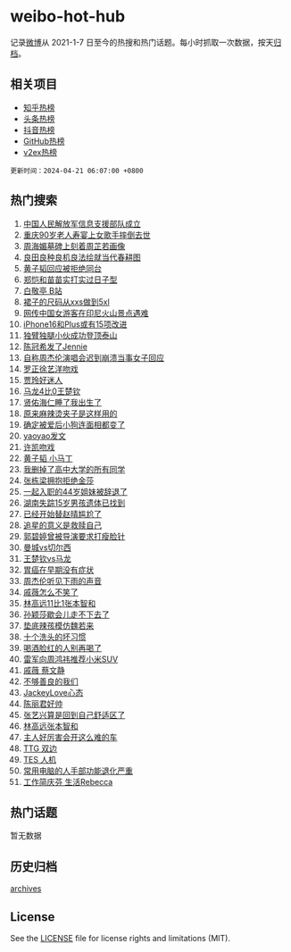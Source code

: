 # weibo-hot-hub

记录[微博](https://www.weibo.com)从 2021-1-7 日至今的热搜和热门话题。每小时抓取一次数据，按天[归档](archives)。

## 相关项目

- [知乎热榜](https://github.com/lonnyzhang423/zhihu-hot-hub)
- [头条热榜](https://github.com/lonnyzhang423/toutiao-hot-hub)
- [抖音热榜](https://github.com/lonnyzhang423/douyin-hot-hub)
- [GitHub热榜](https://github.com/lonnyzhang423/github-hot-hub)
- [v2ex热榜](https://github.com/lonnyzhang423/v2ex-hot-hub)


`更新时间：2024-04-21 06:07:00 +0800`

## 热门搜索

1. [中国人民解放军信息支援部队成立](https://m.weibo.cn/search?containerid=100103type%3D1%26t%3D10%26q%3D%23%E4%B8%AD%E5%9B%BD%E4%BA%BA%E6%B0%91%E8%A7%A3%E6%94%BE%E5%86%9B%E4%BF%A1%E6%81%AF%E6%94%AF%E6%8F%B4%E9%83%A8%E9%98%9F%E6%88%90%E7%AB%8B%23&stream_entry_id=51&isnewpage=1&extparam=seat%3D1%26q%3D%2523%25E4%25B8%25AD%25E5%259B%25BD%25E4%25BA%25BA%25E6%25B0%2591%25E8%25A7%25A3%25E6%2594%25BE%25E5%2586%259B%25E4%25BF%25A1%25E6%2581%25AF%25E6%2594%25AF%25E6%258F%25B4%25E9%2583%25A8%25E9%2598%259F%25E6%2588%2590%25E7%25AB%258B%2523%26c_type%3D51%26dgr%3D0%26cate%3D10103%26pos%3D0%26filter_type%3Drealtimehot%26stream_entry_id%3D51%26display_time%3D1713650819%26pre_seqid%3D171365081925007131189)
1. [重庆90岁老人寿宴上女歌手摔倒去世](https://m.weibo.cn/search?containerid=100103type%3D1%26t%3D10%26q%3D%23%E9%87%8D%E5%BA%8690%E5%B2%81%E8%80%81%E4%BA%BA%E5%AF%BF%E5%AE%B4%E4%B8%8A%E5%A5%B3%E6%AD%8C%E6%89%8B%E6%91%94%E5%80%92%E5%8E%BB%E4%B8%96%23&stream_entry_id=31&isnewpage=1&extparam=seat%3D1%26q%3D%2523%25E9%2587%258D%25E5%25BA%258690%25E5%25B2%2581%25E8%2580%2581%25E4%25BA%25BA%25E5%25AF%25BF%25E5%25AE%25B4%25E4%25B8%258A%25E5%25A5%25B3%25E6%25AD%258C%25E6%2589%258B%25E6%2591%2594%25E5%2580%2592%25E5%258E%25BB%25E4%25B8%2596%2523%26c_type%3D31%26band_rank%3D1%26cate%3D5001%26flag%3D2%26filter_type%3Drealtimehot%26stream_entry_id%3D31%26pos%3D0%26realpos%3D1%26dgr%3D0%26lcate%3D5001%26display_time%3D1713650819%26pre_seqid%3D171365081925007131189)
1. [周海媚墓碑上刻着周芷若画像](https://m.weibo.cn/search?containerid=100103type%3D1%26t%3D10%26q%3D%23%E5%91%A8%E6%B5%B7%E5%AA%9A%E5%A2%93%E7%A2%91%E4%B8%8A%E5%88%BB%E7%9D%80%E5%91%A8%E8%8A%B7%E8%8B%A5%E7%94%BB%E5%83%8F%23&stream_entry_id=31&isnewpage=1&extparam=seat%3D1%26q%3D%2523%25E5%2591%25A8%25E6%25B5%25B7%25E5%25AA%259A%25E5%25A2%2593%25E7%25A2%2591%25E4%25B8%258A%25E5%2588%25BB%25E7%259D%2580%25E5%2591%25A8%25E8%258A%25B7%25E8%258B%25A5%25E7%2594%25BB%25E5%2583%258F%2523%26c_type%3D31%26band_rank%3D2%26cate%3D5001%26flag%3D2%26filter_type%3Drealtimehot%26stream_entry_id%3D31%26pos%3D1%26realpos%3D2%26dgr%3D0%26lcate%3D5001%26display_time%3D1713650819%26pre_seqid%3D171365081925007131189)
1. [良田良种良机良法绘就当代春耕图](https://m.weibo.cn/search?containerid=100103type%3D1%26t%3D10%26q%3D%23%E8%89%AF%E7%94%B0%E8%89%AF%E7%A7%8D%E8%89%AF%E6%9C%BA%E8%89%AF%E6%B3%95%E7%BB%98%E5%B0%B1%E5%BD%93%E4%BB%A3%E6%98%A5%E8%80%95%E5%9B%BE%23&stream_entry_id=31&isnewpage=1&extparam=seat%3D1%26q%3D%2523%25E8%2589%25AF%25E7%2594%25B0%25E8%2589%25AF%25E7%25A7%258D%25E8%2589%25AF%25E6%259C%25BA%25E8%2589%25AF%25E6%25B3%2595%25E7%25BB%2598%25E5%25B0%25B1%25E5%25BD%2593%25E4%25BB%25A3%25E6%2598%25A5%25E8%2580%2595%25E5%259B%25BE%2523%26c_type%3D31%26band_rank%3D3%26cate%3D5001%26flag%3D0%26filter_type%3Drealtimehot%26stream_entry_id%3D31%26pos%3D2%26realpos%3D3%26dgr%3D0%26lcate%3D5001%26display_time%3D1713650819%26pre_seqid%3D171365081925007131189)
1. [黄子韬回应被拒绝同台](https://m.weibo.cn/search?containerid=100103type%3D1%26t%3D10%26q%3D%23%E9%BB%84%E5%AD%90%E9%9F%AC%E5%9B%9E%E5%BA%94%E8%A2%AB%E6%8B%92%E7%BB%9D%E5%90%8C%E5%8F%B0%23&stream_entry_id=31&isnewpage=1&extparam=seat%3D1%26q%3D%2523%25E9%25BB%2584%25E5%25AD%2590%25E9%259F%25AC%25E5%259B%259E%25E5%25BA%2594%25E8%25A2%25AB%25E6%258B%2592%25E7%25BB%259D%25E5%2590%258C%25E5%258F%25B0%2523%26c_type%3D31%26band_rank%3D4%26cate%3D5001%26flag%3D2%26filter_type%3Drealtimehot%26stream_entry_id%3D31%26pos%3D3%26realpos%3D4%26dgr%3D0%26lcate%3D5001%26display_time%3D1713650819%26pre_seqid%3D171365081925007131189)
1. [郑恺和苗苗实打实过日子型](https://m.weibo.cn/search?containerid=100103type%3D1%26t%3D10%26q%3D%23%E9%83%91%E6%81%BA%E5%92%8C%E8%8B%97%E8%8B%97%E5%AE%9E%E6%89%93%E5%AE%9E%E8%BF%87%E6%97%A5%E5%AD%90%E5%9E%8B%23&stream_entry_id=31&isnewpage=1&extparam=seat%3D1%26q%3D%2523%25E9%2583%2591%25E6%2581%25BA%25E5%2592%258C%25E8%258B%2597%25E8%258B%2597%25E5%25AE%259E%25E6%2589%2593%25E5%25AE%259E%25E8%25BF%2587%25E6%2597%25A5%25E5%25AD%2590%25E5%259E%258B%2523%26c_type%3D31%26band_rank%3D5%26cate%3D5001%26flag%3D2%26filter_type%3Drealtimehot%26stream_entry_id%3D31%26pos%3D4%26realpos%3D5%26dgr%3D0%26lcate%3D5001%26display_time%3D1713650819%26pre_seqid%3D171365081925007131189)
1. [白敬亭 B站](https://m.weibo.cn/search?containerid=100103type%3D1%26t%3D10%26q%3D%E7%99%BD%E6%95%AC%E4%BA%AD+B%E7%AB%99&stream_entry_id=31&isnewpage=1&extparam=seat%3D1%26q%3D%25E7%2599%25BD%25E6%2595%25AC%25E4%25BA%25AD%2520B%25E7%25AB%2599%26c_type%3D31%26band_rank%3D6%26cate%3D5001%26flag%3D2%26filter_type%3Drealtimehot%26stream_entry_id%3D31%26pos%3D5%26realpos%3D6%26dgr%3D0%26lcate%3D5001%26display_time%3D1713650819%26pre_seqid%3D171365081925007131189)
1. [裙子的尺码从xxs做到5xl](https://m.weibo.cn/search?containerid=100103type%3D1%26t%3D10%26q%3D%E8%A3%99%E5%AD%90%E7%9A%84%E5%B0%BA%E7%A0%81%E4%BB%8Exxs%E5%81%9A%E5%88%B05xl&stream_entry_id=31&isnewpage=1&extparam=seat%3D1%26q%3D%25E8%25A3%2599%25E5%25AD%2590%25E7%259A%2584%25E5%25B0%25BA%25E7%25A0%2581%25E4%25BB%258Exxs%25E5%2581%259A%25E5%2588%25B05xl%26c_type%3D31%26band_rank%3D7%26cate%3D5001%26flag%3D2%26filter_type%3Drealtimehot%26stream_entry_id%3D31%26pos%3D6%26realpos%3D7%26dgr%3D0%26lcate%3D5001%26display_time%3D1713650819%26pre_seqid%3D171365081925007131189)
1. [网传中国女游客在印尼火山景点遇难](https://m.weibo.cn/search?containerid=100103type%3D1%26t%3D10%26q%3D%23%E7%BD%91%E4%BC%A0%E4%B8%AD%E5%9B%BD%E5%A5%B3%E6%B8%B8%E5%AE%A2%E5%9C%A8%E5%8D%B0%E5%B0%BC%E7%81%AB%E5%B1%B1%E6%99%AF%E7%82%B9%E9%81%87%E9%9A%BE%23&stream_entry_id=31&isnewpage=1&extparam=seat%3D1%26q%3D%2523%25E7%25BD%2591%25E4%25BC%25A0%25E4%25B8%25AD%25E5%259B%25BD%25E5%25A5%25B3%25E6%25B8%25B8%25E5%25AE%25A2%25E5%259C%25A8%25E5%258D%25B0%25E5%25B0%25BC%25E7%2581%25AB%25E5%25B1%25B1%25E6%2599%25AF%25E7%2582%25B9%25E9%2581%2587%25E9%259A%25BE%2523%26c_type%3D31%26band_rank%3D8%26cate%3D5001%26flag%3D0%26filter_type%3Drealtimehot%26stream_entry_id%3D31%26pos%3D7%26realpos%3D8%26dgr%3D0%26lcate%3D5001%26display_time%3D1713650819%26pre_seqid%3D171365081925007131189)
1. [iPhone16和Plus或有15项改进](https://m.weibo.cn/search?containerid=100103type%3D1%26t%3D10%26q%3D%23iPhone16%E5%92%8CPlus%E6%88%96%E6%9C%8915%E9%A1%B9%E6%94%B9%E8%BF%9B%23&stream_entry_id=31&isnewpage=1&extparam=seat%3D1%26q%3D%2523iPhone16%25E5%2592%258CPlus%25E6%2588%2596%25E6%259C%258915%25E9%25A1%25B9%25E6%2594%25B9%25E8%25BF%259B%2523%26c_type%3D31%26band_rank%3D9%26cate%3D5001%26flag%3D1%26filter_type%3Drealtimehot%26stream_entry_id%3D31%26pos%3D8%26realpos%3D9%26dgr%3D0%26lcate%3D5001%26display_time%3D1713650819%26pre_seqid%3D171365081925007131189)
1. [独臂独腿小伙成功登顶泰山](https://m.weibo.cn/search?containerid=100103type%3D1%26t%3D10%26q%3D%23%E7%8B%AC%E8%87%82%E7%8B%AC%E8%85%BF%E5%B0%8F%E4%BC%99%E6%88%90%E5%8A%9F%E7%99%BB%E9%A1%B6%E6%B3%B0%E5%B1%B1%23&stream_entry_id=31&isnewpage=1&extparam=seat%3D1%26q%3D%2523%25E7%258B%25AC%25E8%2587%2582%25E7%258B%25AC%25E8%2585%25BF%25E5%25B0%258F%25E4%25BC%2599%25E6%2588%2590%25E5%258A%259F%25E7%2599%25BB%25E9%25A1%25B6%25E6%25B3%25B0%25E5%25B1%25B1%2523%26c_type%3D31%26band_rank%3D10%26cate%3D5001%26flag%3D32768%26filter_type%3Drealtimehot%26stream_entry_id%3D31%26pos%3D9%26realpos%3D10%26dgr%3D0%26lcate%3D5001%26display_time%3D1713650819%26pre_seqid%3D171365081925007131189)
1. [陈冠希发了Jennie](https://m.weibo.cn/search?containerid=100103type%3D1%26t%3D10%26q%3D%23%E9%99%88%E5%86%A0%E5%B8%8C%E5%8F%91%E4%BA%86Jennie%23&stream_entry_id=31&isnewpage=1&extparam=seat%3D1%26q%3D%2523%25E9%2599%2588%25E5%2586%25A0%25E5%25B8%258C%25E5%258F%2591%25E4%25BA%2586Jennie%2523%26c_type%3D31%26band_rank%3D11%26cate%3D5001%26flag%3D2%26filter_type%3Drealtimehot%26stream_entry_id%3D31%26pos%3D10%26realpos%3D11%26dgr%3D0%26lcate%3D5001%26display_time%3D1713650819%26pre_seqid%3D171365081925007131189)
1. [自称周杰伦演唱会迟到崩溃当事女子回应](https://m.weibo.cn/search?containerid=100103type%3D1%26t%3D10%26q%3D%23%E8%87%AA%E7%A7%B0%E5%91%A8%E6%9D%B0%E4%BC%A6%E6%BC%94%E5%94%B1%E4%BC%9A%E8%BF%9F%E5%88%B0%E5%B4%A9%E6%BA%83%E5%BD%93%E4%BA%8B%E5%A5%B3%E5%AD%90%E5%9B%9E%E5%BA%94%23&stream_entry_id=31&isnewpage=1&extparam=seat%3D1%26q%3D%2523%25E8%2587%25AA%25E7%25A7%25B0%25E5%2591%25A8%25E6%259D%25B0%25E4%25BC%25A6%25E6%25BC%2594%25E5%2594%25B1%25E4%25BC%259A%25E8%25BF%259F%25E5%2588%25B0%25E5%25B4%25A9%25E6%25BA%2583%25E5%25BD%2593%25E4%25BA%258B%25E5%25A5%25B3%25E5%25AD%2590%25E5%259B%259E%25E5%25BA%2594%2523%26c_type%3D31%26band_rank%3D12%26cate%3D5001%26flag%3D2%26filter_type%3Drealtimehot%26stream_entry_id%3D31%26pos%3D11%26realpos%3D12%26dgr%3D0%26lcate%3D5001%26display_time%3D1713650819%26pre_seqid%3D171365081925007131189)
1. [罗正徐艺洋吻戏](https://m.weibo.cn/search?containerid=100103type%3D1%26t%3D10%26q%3D%23%E7%BD%97%E6%AD%A3%E5%BE%90%E8%89%BA%E6%B4%8B%E5%90%BB%E6%88%8F%23&stream_entry_id=31&isnewpage=1&extparam=seat%3D1%26q%3D%2523%25E7%25BD%2597%25E6%25AD%25A3%25E5%25BE%2590%25E8%2589%25BA%25E6%25B4%258B%25E5%2590%25BB%25E6%2588%258F%2523%26c_type%3D31%26band_rank%3D13%26cate%3D5001%26flag%3D2%26filter_type%3Drealtimehot%26stream_entry_id%3D31%26pos%3D12%26realpos%3D13%26dgr%3D0%26lcate%3D5001%26display_time%3D1713650819%26pre_seqid%3D171365081925007131189)
1. [贾玲好迷人](https://m.weibo.cn/search?containerid=100103type%3D1%26t%3D10%26q%3D%E8%B4%BE%E7%8E%B2%E5%A5%BD%E8%BF%B7%E4%BA%BA&stream_entry_id=31&isnewpage=1&extparam=seat%3D1%26q%3D%25E8%25B4%25BE%25E7%258E%25B2%25E5%25A5%25BD%25E8%25BF%25B7%25E4%25BA%25BA%26c_type%3D31%26band_rank%3D14%26cate%3D5001%26flag%3D2%26filter_type%3Drealtimehot%26stream_entry_id%3D31%26pos%3D13%26realpos%3D14%26dgr%3D0%26lcate%3D5001%26display_time%3D1713650819%26pre_seqid%3D171365081925007131189)
1. [马龙4比0王楚钦](https://m.weibo.cn/search?containerid=100103type%3D1%26t%3D10%26q%3D%23%E9%A9%AC%E9%BE%994%E6%AF%940%E7%8E%8B%E6%A5%9A%E9%92%A6%23&stream_entry_id=31&isnewpage=1&extparam=seat%3D1%26q%3D%2523%25E9%25A9%25AC%25E9%25BE%25994%25E6%25AF%25940%25E7%258E%258B%25E6%25A5%259A%25E9%2592%25A6%2523%26c_type%3D31%26band_rank%3D15%26cate%3D5001%26flag%3D0%26filter_type%3Drealtimehot%26stream_entry_id%3D31%26pos%3D14%26realpos%3D15%26dgr%3D0%26lcate%3D5001%26display_time%3D1713650819%26pre_seqid%3D171365081925007131189)
1. [贤佑海仁睡了我出生了](https://m.weibo.cn/search?containerid=100103type%3D1%26t%3D10%26q%3D%23%E8%B4%A4%E4%BD%91%E6%B5%B7%E4%BB%81%E7%9D%A1%E4%BA%86%E6%88%91%E5%87%BA%E7%94%9F%E4%BA%86%23&stream_entry_id=31&isnewpage=1&extparam=seat%3D1%26q%3D%2523%25E8%25B4%25A4%25E4%25BD%2591%25E6%25B5%25B7%25E4%25BB%2581%25E7%259D%25A1%25E4%25BA%2586%25E6%2588%2591%25E5%2587%25BA%25E7%2594%259F%25E4%25BA%2586%2523%26c_type%3D31%26band_rank%3D16%26cate%3D5001%26flag%3D0%26filter_type%3Drealtimehot%26stream_entry_id%3D31%26pos%3D15%26realpos%3D16%26dgr%3D0%26lcate%3D5001%26display_time%3D1713650819%26pre_seqid%3D171365081925007131189)
1. [原来麻辣烫夹子是这样用的](https://m.weibo.cn/search?containerid=100103type%3D1%26t%3D10%26q%3D%23%E5%8E%9F%E6%9D%A5%E9%BA%BB%E8%BE%A3%E7%83%AB%E5%A4%B9%E5%AD%90%E6%98%AF%E8%BF%99%E6%A0%B7%E7%94%A8%E7%9A%84%23&stream_entry_id=31&isnewpage=1&extparam=seat%3D1%26q%3D%2523%25E5%258E%259F%25E6%259D%25A5%25E9%25BA%25BB%25E8%25BE%25A3%25E7%2583%25AB%25E5%25A4%25B9%25E5%25AD%2590%25E6%2598%25AF%25E8%25BF%2599%25E6%25A0%25B7%25E7%2594%25A8%25E7%259A%2584%2523%26c_type%3D31%26band_rank%3D17%26cate%3D5001%26flag%3D2%26filter_type%3Drealtimehot%26stream_entry_id%3D31%26pos%3D16%26realpos%3D17%26dgr%3D0%26lcate%3D5001%26display_time%3D1713650819%26pre_seqid%3D171365081925007131189)
1. [确定被爱后小狗连面相都变了](https://m.weibo.cn/search?containerid=100103type%3D1%26t%3D10%26q%3D%23%E7%A1%AE%E5%AE%9A%E8%A2%AB%E7%88%B1%E5%90%8E%E5%B0%8F%E7%8B%97%E8%BF%9E%E9%9D%A2%E7%9B%B8%E9%83%BD%E5%8F%98%E4%BA%86%23&stream_entry_id=31&isnewpage=1&extparam=seat%3D1%26q%3D%2523%25E7%25A1%25AE%25E5%25AE%259A%25E8%25A2%25AB%25E7%2588%25B1%25E5%2590%258E%25E5%25B0%258F%25E7%258B%2597%25E8%25BF%259E%25E9%259D%25A2%25E7%259B%25B8%25E9%2583%25BD%25E5%258F%2598%25E4%25BA%2586%2523%26c_type%3D31%26band_rank%3D18%26cate%3D5001%26flag%3D0%26filter_type%3Drealtimehot%26stream_entry_id%3D31%26pos%3D17%26realpos%3D18%26dgr%3D0%26lcate%3D5001%26display_time%3D1713650819%26pre_seqid%3D171365081925007131189)
1. [yaoyao发文](https://m.weibo.cn/search?containerid=100103type%3D1%26t%3D10%26q%3Dyaoyao%E5%8F%91%E6%96%87&stream_entry_id=31&isnewpage=1&extparam=seat%3D1%26q%3Dyaoyao%25E5%258F%2591%25E6%2596%2587%26c_type%3D31%26band_rank%3D19%26cate%3D5001%26flag%3D0%26filter_type%3Drealtimehot%26stream_entry_id%3D31%26pos%3D18%26realpos%3D19%26dgr%3D0%26lcate%3D5001%26display_time%3D1713650819%26pre_seqid%3D171365081925007131189)
1. [许凯吻戏](https://m.weibo.cn/search?containerid=100103type%3D1%26t%3D10%26q%3D%E8%AE%B8%E5%87%AF%E5%90%BB%E6%88%8F&stream_entry_id=31&isnewpage=1&extparam=seat%3D1%26q%3D%25E8%25AE%25B8%25E5%2587%25AF%25E5%2590%25BB%25E6%2588%258F%26c_type%3D31%26band_rank%3D20%26cate%3D5001%26flag%3D0%26filter_type%3Drealtimehot%26stream_entry_id%3D31%26pos%3D19%26realpos%3D20%26dgr%3D0%26lcate%3D5001%26display_time%3D1713650819%26pre_seqid%3D171365081925007131189)
1. [黄子韬 小马丁](https://m.weibo.cn/search?containerid=100103type%3D1%26t%3D10%26q%3D%E9%BB%84%E5%AD%90%E9%9F%AC+%E5%B0%8F%E9%A9%AC%E4%B8%81&stream_entry_id=31&isnewpage=1&extparam=seat%3D1%26q%3D%25E9%25BB%2584%25E5%25AD%2590%25E9%259F%25AC%2520%25E5%25B0%258F%25E9%25A9%25AC%25E4%25B8%2581%26c_type%3D31%26band_rank%3D21%26cate%3D5001%26flag%3D0%26filter_type%3Drealtimehot%26stream_entry_id%3D31%26pos%3D20%26realpos%3D21%26dgr%3D0%26lcate%3D5001%26display_time%3D1713650819%26pre_seqid%3D171365081925007131189)
1. [我删掉了高中大学的所有同学](https://m.weibo.cn/search?containerid=100103type%3D1%26t%3D10%26q%3D%23%E6%88%91%E5%88%A0%E6%8E%89%E4%BA%86%E9%AB%98%E4%B8%AD%E5%A4%A7%E5%AD%A6%E7%9A%84%E6%89%80%E6%9C%89%E5%90%8C%E5%AD%A6%23&stream_entry_id=31&isnewpage=1&extparam=seat%3D1%26q%3D%2523%25E6%2588%2591%25E5%2588%25A0%25E6%258E%2589%25E4%25BA%2586%25E9%25AB%2598%25E4%25B8%25AD%25E5%25A4%25A7%25E5%25AD%25A6%25E7%259A%2584%25E6%2589%2580%25E6%259C%2589%25E5%2590%258C%25E5%25AD%25A6%2523%26c_type%3D31%26band_rank%3D22%26cate%3D5001%26flag%3D0%26filter_type%3Drealtimehot%26stream_entry_id%3D31%26pos%3D21%26realpos%3D22%26dgr%3D0%26lcate%3D5001%26display_time%3D1713650819%26pre_seqid%3D171365081925007131189)
1. [张栋梁拥抱拒绝金莎](https://m.weibo.cn/search?containerid=100103type%3D1%26t%3D10%26q%3D%23%E5%BC%A0%E6%A0%8B%E6%A2%81%E6%8B%A5%E6%8A%B1%E6%8B%92%E7%BB%9D%E9%87%91%E8%8E%8E%23&stream_entry_id=31&isnewpage=1&extparam=seat%3D1%26q%3D%2523%25E5%25BC%25A0%25E6%25A0%258B%25E6%25A2%2581%25E6%258B%25A5%25E6%258A%25B1%25E6%258B%2592%25E7%25BB%259D%25E9%2587%2591%25E8%258E%258E%2523%26c_type%3D31%26band_rank%3D23%26cate%3D5001%26flag%3D0%26filter_type%3Drealtimehot%26stream_entry_id%3D31%26pos%3D22%26realpos%3D23%26dgr%3D0%26lcate%3D5001%26display_time%3D1713650819%26pre_seqid%3D171365081925007131189)
1. [一起入职的44岁姐妹被辞退了](https://m.weibo.cn/search?containerid=100103type%3D1%26t%3D10%26q%3D%23%E4%B8%80%E8%B5%B7%E5%85%A5%E8%81%8C%E7%9A%8444%E5%B2%81%E5%A7%90%E5%A6%B9%E8%A2%AB%E8%BE%9E%E9%80%80%E4%BA%86%23&stream_entry_id=31&isnewpage=1&extparam=seat%3D1%26q%3D%2523%25E4%25B8%2580%25E8%25B5%25B7%25E5%2585%25A5%25E8%2581%258C%25E7%259A%258444%25E5%25B2%2581%25E5%25A7%2590%25E5%25A6%25B9%25E8%25A2%25AB%25E8%25BE%259E%25E9%2580%2580%25E4%25BA%2586%2523%26c_type%3D31%26band_rank%3D24%26cate%3D5001%26flag%3D0%26filter_type%3Drealtimehot%26stream_entry_id%3D31%26pos%3D23%26realpos%3D24%26dgr%3D0%26lcate%3D5001%26display_time%3D1713650819%26pre_seqid%3D171365081925007131189)
1. [湖南失踪15岁男孩遗体已找到](https://m.weibo.cn/search?containerid=100103type%3D1%26t%3D10%26q%3D%23%E6%B9%96%E5%8D%97%E5%A4%B1%E8%B8%AA15%E5%B2%81%E7%94%B7%E5%AD%A9%E9%81%97%E4%BD%93%E5%B7%B2%E6%89%BE%E5%88%B0%23&stream_entry_id=31&isnewpage=1&extparam=seat%3D1%26q%3D%2523%25E6%25B9%2596%25E5%258D%2597%25E5%25A4%25B1%25E8%25B8%25AA15%25E5%25B2%2581%25E7%2594%25B7%25E5%25AD%25A9%25E9%2581%2597%25E4%25BD%2593%25E5%25B7%25B2%25E6%2589%25BE%25E5%2588%25B0%2523%26c_type%3D31%26band_rank%3D25%26cate%3D5001%26flag%3D0%26filter_type%3Drealtimehot%26stream_entry_id%3D31%26pos%3D24%26realpos%3D25%26dgr%3D0%26lcate%3D5001%26display_time%3D1713650819%26pre_seqid%3D171365081925007131189)
1. [已经开始替赵晴尴尬了](https://m.weibo.cn/search?containerid=100103type%3D1%26t%3D10%26q%3D%23%E5%B7%B2%E7%BB%8F%E5%BC%80%E5%A7%8B%E6%9B%BF%E8%B5%B5%E6%99%B4%E5%B0%B4%E5%B0%AC%E4%BA%86%23&stream_entry_id=31&isnewpage=1&extparam=seat%3D1%26q%3D%2523%25E5%25B7%25B2%25E7%25BB%258F%25E5%25BC%2580%25E5%25A7%258B%25E6%259B%25BF%25E8%25B5%25B5%25E6%2599%25B4%25E5%25B0%25B4%25E5%25B0%25AC%25E4%25BA%2586%2523%26c_type%3D31%26band_rank%3D26%26cate%3D5001%26flag%3D0%26filter_type%3Drealtimehot%26stream_entry_id%3D31%26pos%3D25%26realpos%3D26%26dgr%3D0%26lcate%3D5001%26display_time%3D1713650819%26pre_seqid%3D171365081925007131189)
1. [追星的意义是救赎自己](https://m.weibo.cn/search?containerid=100103type%3D1%26t%3D10%26q%3D%23%E8%BF%BD%E6%98%9F%E7%9A%84%E6%84%8F%E4%B9%89%E6%98%AF%E6%95%91%E8%B5%8E%E8%87%AA%E5%B7%B1%23&stream_entry_id=31&isnewpage=1&extparam=seat%3D1%26q%3D%2523%25E8%25BF%25BD%25E6%2598%259F%25E7%259A%2584%25E6%2584%258F%25E4%25B9%2589%25E6%2598%25AF%25E6%2595%2591%25E8%25B5%258E%25E8%2587%25AA%25E5%25B7%25B1%2523%26c_type%3D31%26band_rank%3D27%26cate%3D5001%26flag%3D0%26filter_type%3Drealtimehot%26stream_entry_id%3D31%26pos%3D26%26realpos%3D27%26dgr%3D0%26lcate%3D5001%26display_time%3D1713650819%26pre_seqid%3D171365081925007131189)
1. [郭碧婷曾被导演要求打瘦脸针](https://m.weibo.cn/search?containerid=100103type%3D1%26t%3D10%26q%3D%23%E9%83%AD%E7%A2%A7%E5%A9%B7%E6%9B%BE%E8%A2%AB%E5%AF%BC%E6%BC%94%E8%A6%81%E6%B1%82%E6%89%93%E7%98%A6%E8%84%B8%E9%92%88%23&stream_entry_id=31&isnewpage=1&extparam=seat%3D1%26q%3D%2523%25E9%2583%25AD%25E7%25A2%25A7%25E5%25A9%25B7%25E6%259B%25BE%25E8%25A2%25AB%25E5%25AF%25BC%25E6%25BC%2594%25E8%25A6%2581%25E6%25B1%2582%25E6%2589%2593%25E7%2598%25A6%25E8%2584%25B8%25E9%2592%2588%2523%26c_type%3D31%26band_rank%3D28%26cate%3D5001%26flag%3D0%26filter_type%3Drealtimehot%26stream_entry_id%3D31%26pos%3D27%26realpos%3D28%26dgr%3D0%26lcate%3D5001%26display_time%3D1713650819%26pre_seqid%3D171365081925007131189)
1. [曼城vs切尔西](https://m.weibo.cn/search?containerid=100103type%3D1%26t%3D10%26q%3D%23%E6%9B%BC%E5%9F%8Evs%E5%88%87%E5%B0%94%E8%A5%BF%23&stream_entry_id=31&isnewpage=1&extparam=seat%3D1%26q%3D%2523%25E6%259B%25BC%25E5%259F%258Evs%25E5%2588%2587%25E5%25B0%2594%25E8%25A5%25BF%2523%26c_type%3D31%26band_rank%3D29%26cate%3D5001%26flag%3D0%26filter_type%3Drealtimehot%26stream_entry_id%3D31%26pos%3D28%26realpos%3D29%26dgr%3D0%26lcate%3D5001%26display_time%3D1713650819%26pre_seqid%3D171365081925007131189)
1. [王楚钦vs马龙](https://m.weibo.cn/search?containerid=100103type%3D1%26t%3D10%26q%3D%23%E7%8E%8B%E6%A5%9A%E9%92%A6vs%E9%A9%AC%E9%BE%99%23&stream_entry_id=31&isnewpage=1&extparam=seat%3D1%26q%3D%2523%25E7%258E%258B%25E6%25A5%259A%25E9%2592%25A6vs%25E9%25A9%25AC%25E9%25BE%2599%2523%26c_type%3D31%26band_rank%3D30%26cate%3D5001%26flag%3D0%26filter_type%3Drealtimehot%26stream_entry_id%3D31%26pos%3D29%26realpos%3D30%26dgr%3D0%26lcate%3D5001%26display_time%3D1713650819%26pre_seqid%3D171365081925007131189)
1. [胃癌在早期没有症状](https://m.weibo.cn/search?containerid=100103type%3D1%26t%3D10%26q%3D%23%E8%83%83%E7%99%8C%E5%9C%A8%E6%97%A9%E6%9C%9F%E6%B2%A1%E6%9C%89%E7%97%87%E7%8A%B6%23&stream_entry_id=31&isnewpage=1&extparam=seat%3D1%26q%3D%2523%25E8%2583%2583%25E7%2599%258C%25E5%259C%25A8%25E6%2597%25A9%25E6%259C%259F%25E6%25B2%25A1%25E6%259C%2589%25E7%2597%2587%25E7%258A%25B6%2523%26c_type%3D31%26band_rank%3D31%26cate%3D5001%26flag%3D0%26filter_type%3Drealtimehot%26stream_entry_id%3D31%26pos%3D30%26realpos%3D31%26dgr%3D0%26lcate%3D5001%26display_time%3D1713650819%26pre_seqid%3D171365081925007131189)
1. [周杰伦听见下雨的声音](https://m.weibo.cn/search?containerid=100103type%3D1%26t%3D10%26q%3D%E5%91%A8%E6%9D%B0%E4%BC%A6%E5%90%AC%E8%A7%81%E4%B8%8B%E9%9B%A8%E7%9A%84%E5%A3%B0%E9%9F%B3&stream_entry_id=31&isnewpage=1&extparam=seat%3D1%26q%3D%25E5%2591%25A8%25E6%259D%25B0%25E4%25BC%25A6%25E5%2590%25AC%25E8%25A7%2581%25E4%25B8%258B%25E9%259B%25A8%25E7%259A%2584%25E5%25A3%25B0%25E9%259F%25B3%26c_type%3D31%26band_rank%3D32%26cate%3D5001%26flag%3D0%26filter_type%3Drealtimehot%26stream_entry_id%3D31%26pos%3D31%26realpos%3D32%26dgr%3D0%26lcate%3D5001%26display_time%3D1713650819%26pre_seqid%3D171365081925007131189)
1. [戚薇怎么不笑了](https://m.weibo.cn/search?containerid=100103type%3D1%26t%3D10%26q%3D%23%E6%88%9A%E8%96%87%E6%80%8E%E4%B9%88%E4%B8%8D%E7%AC%91%E4%BA%86%23&stream_entry_id=31&isnewpage=1&extparam=seat%3D1%26q%3D%2523%25E6%2588%259A%25E8%2596%2587%25E6%2580%258E%25E4%25B9%2588%25E4%25B8%258D%25E7%25AC%2591%25E4%25BA%2586%2523%26c_type%3D31%26band_rank%3D33%26cate%3D5001%26flag%3D0%26filter_type%3Drealtimehot%26stream_entry_id%3D31%26pos%3D32%26realpos%3D33%26dgr%3D0%26lcate%3D5001%26display_time%3D1713650819%26pre_seqid%3D171365081925007131189)
1. [林高远11比1张本智和](https://m.weibo.cn/search?containerid=100103type%3D1%26t%3D10%26q%3D%23%E6%9E%97%E9%AB%98%E8%BF%9C11%E6%AF%941%E5%BC%A0%E6%9C%AC%E6%99%BA%E5%92%8C%23&stream_entry_id=31&isnewpage=1&extparam=seat%3D1%26q%3D%2523%25E6%259E%2597%25E9%25AB%2598%25E8%25BF%259C11%25E6%25AF%25941%25E5%25BC%25A0%25E6%259C%25AC%25E6%2599%25BA%25E5%2592%258C%2523%26c_type%3D31%26band_rank%3D34%26cate%3D5001%26flag%3D0%26filter_type%3Drealtimehot%26stream_entry_id%3D31%26pos%3D33%26realpos%3D34%26dgr%3D0%26lcate%3D5001%26display_time%3D1713650819%26pre_seqid%3D171365081925007131189)
1. [孙颖莎歇会儿走不下去了](https://m.weibo.cn/search?containerid=100103type%3D1%26t%3D10%26q%3D%23%E5%AD%99%E9%A2%96%E8%8E%8E%E6%AD%87%E4%BC%9A%E5%84%BF%E8%B5%B0%E4%B8%8D%E4%B8%8B%E5%8E%BB%E4%BA%86%23&stream_entry_id=31&isnewpage=1&extparam=seat%3D1%26q%3D%2523%25E5%25AD%2599%25E9%25A2%2596%25E8%258E%258E%25E6%25AD%2587%25E4%25BC%259A%25E5%2584%25BF%25E8%25B5%25B0%25E4%25B8%258D%25E4%25B8%258B%25E5%258E%25BB%25E4%25BA%2586%2523%26c_type%3D31%26band_rank%3D35%26cate%3D5001%26flag%3D0%26filter_type%3Drealtimehot%26stream_entry_id%3D31%26pos%3D34%26realpos%3D35%26dgr%3D0%26lcate%3D5001%26display_time%3D1713650819%26pre_seqid%3D171365081925007131189)
1. [垫底辣孩模仿魏若来](https://m.weibo.cn/search?containerid=100103type%3D1%26t%3D10%26q%3D%23%E5%9E%AB%E5%BA%95%E8%BE%A3%E5%AD%A9%E6%A8%A1%E4%BB%BF%E9%AD%8F%E8%8B%A5%E6%9D%A5%23&stream_entry_id=31&isnewpage=1&extparam=seat%3D1%26q%3D%2523%25E5%259E%25AB%25E5%25BA%2595%25E8%25BE%25A3%25E5%25AD%25A9%25E6%25A8%25A1%25E4%25BB%25BF%25E9%25AD%258F%25E8%258B%25A5%25E6%259D%25A5%2523%26c_type%3D31%26band_rank%3D36%26cate%3D5001%26flag%3D0%26filter_type%3Drealtimehot%26stream_entry_id%3D31%26pos%3D35%26realpos%3D36%26dgr%3D0%26lcate%3D5001%26display_time%3D1713650819%26pre_seqid%3D171365081925007131189)
1. [十个洗头的坏习惯](https://m.weibo.cn/search?containerid=100103type%3D1%26t%3D10%26q%3D%23%E5%8D%81%E4%B8%AA%E6%B4%97%E5%A4%B4%E7%9A%84%E5%9D%8F%E4%B9%A0%E6%83%AF%23&stream_entry_id=31&isnewpage=1&extparam=seat%3D1%26q%3D%2523%25E5%258D%2581%25E4%25B8%25AA%25E6%25B4%2597%25E5%25A4%25B4%25E7%259A%2584%25E5%259D%258F%25E4%25B9%25A0%25E6%2583%25AF%2523%26c_type%3D31%26band_rank%3D37%26cate%3D5001%26flag%3D0%26filter_type%3Drealtimehot%26stream_entry_id%3D31%26pos%3D36%26realpos%3D37%26dgr%3D0%26lcate%3D5001%26display_time%3D1713650819%26pre_seqid%3D171365081925007131189)
1. [喝酒脸红的人别再喝了](https://m.weibo.cn/search?containerid=100103type%3D1%26t%3D10%26q%3D%23%E5%96%9D%E9%85%92%E8%84%B8%E7%BA%A2%E7%9A%84%E4%BA%BA%E5%88%AB%E5%86%8D%E5%96%9D%E4%BA%86%23&stream_entry_id=31&isnewpage=1&extparam=seat%3D1%26q%3D%2523%25E5%2596%259D%25E9%2585%2592%25E8%2584%25B8%25E7%25BA%25A2%25E7%259A%2584%25E4%25BA%25BA%25E5%2588%25AB%25E5%2586%258D%25E5%2596%259D%25E4%25BA%2586%2523%26c_type%3D31%26band_rank%3D38%26cate%3D5001%26flag%3D1%26filter_type%3Drealtimehot%26stream_entry_id%3D31%26pos%3D37%26realpos%3D38%26dgr%3D0%26lcate%3D5001%26display_time%3D1713650819%26pre_seqid%3D171365081925007131189)
1. [雷军向周鸿祎推荐小米SUV](https://m.weibo.cn/search?containerid=100103type%3D1%26t%3D10%26q%3D%23%E9%9B%B7%E5%86%9B%E5%90%91%E5%91%A8%E9%B8%BF%E7%A5%8E%E6%8E%A8%E8%8D%90%E5%B0%8F%E7%B1%B3SUV%23&stream_entry_id=31&isnewpage=1&extparam=seat%3D1%26q%3D%2523%25E9%259B%25B7%25E5%2586%259B%25E5%2590%2591%25E5%2591%25A8%25E9%25B8%25BF%25E7%25A5%258E%25E6%258E%25A8%25E8%258D%2590%25E5%25B0%258F%25E7%25B1%25B3SUV%2523%26c_type%3D31%26band_rank%3D39%26cate%3D5001%26flag%3D0%26filter_type%3Drealtimehot%26stream_entry_id%3D31%26pos%3D38%26realpos%3D39%26dgr%3D0%26lcate%3D5001%26display_time%3D1713650819%26pre_seqid%3D171365081925007131189)
1. [戚薇 蔡文静](https://m.weibo.cn/search?containerid=100103type%3D1%26t%3D10%26q%3D%E6%88%9A%E8%96%87+%E8%94%A1%E6%96%87%E9%9D%99&stream_entry_id=31&isnewpage=1&extparam=seat%3D1%26q%3D%25E6%2588%259A%25E8%2596%2587%2520%25E8%2594%25A1%25E6%2596%2587%25E9%259D%2599%26c_type%3D31%26band_rank%3D40%26cate%3D5001%26flag%3D0%26filter_type%3Drealtimehot%26stream_entry_id%3D31%26pos%3D39%26realpos%3D40%26dgr%3D0%26lcate%3D5001%26display_time%3D1713650819%26pre_seqid%3D171365081925007131189)
1. [不够善良的我们](https://m.weibo.cn/search?containerid=100103type%3D1%26t%3D10%26q%3D%E4%B8%8D%E5%A4%9F%E5%96%84%E8%89%AF%E7%9A%84%E6%88%91%E4%BB%AC&stream_entry_id=31&isnewpage=1&extparam=seat%3D1%26q%3D%25E4%25B8%258D%25E5%25A4%259F%25E5%2596%2584%25E8%2589%25AF%25E7%259A%2584%25E6%2588%2591%25E4%25BB%25AC%26c_type%3D31%26band_rank%3D41%26cate%3D5001%26flag%3D0%26filter_type%3Drealtimehot%26stream_entry_id%3D31%26pos%3D40%26realpos%3D41%26dgr%3D0%26lcate%3D5001%26display_time%3D1713650819%26pre_seqid%3D171365081925007131189)
1. [JackeyLove心态](https://m.weibo.cn/search?containerid=100103type%3D1%26t%3D10%26q%3DJackeyLove%E5%BF%83%E6%80%81&stream_entry_id=31&isnewpage=1&extparam=seat%3D1%26q%3DJackeyLove%25E5%25BF%2583%25E6%2580%2581%26c_type%3D31%26band_rank%3D42%26cate%3D5001%26flag%3D0%26filter_type%3Drealtimehot%26stream_entry_id%3D31%26pos%3D41%26realpos%3D42%26dgr%3D0%26lcate%3D5001%26display_time%3D1713650819%26pre_seqid%3D171365081925007131189)
1. [陈丽君好帅](https://m.weibo.cn/search?containerid=100103type%3D1%26t%3D10%26q%3D%E9%99%88%E4%B8%BD%E5%90%9B%E5%A5%BD%E5%B8%85&stream_entry_id=31&isnewpage=1&extparam=seat%3D1%26q%3D%25E9%2599%2588%25E4%25B8%25BD%25E5%2590%259B%25E5%25A5%25BD%25E5%25B8%2585%26c_type%3D31%26band_rank%3D43%26cate%3D5001%26flag%3D0%26filter_type%3Drealtimehot%26stream_entry_id%3D31%26pos%3D42%26realpos%3D43%26dgr%3D0%26lcate%3D5001%26display_time%3D1713650819%26pre_seqid%3D171365081925007131189)
1. [张艺兴算是回到自己舒适区了](https://m.weibo.cn/search?containerid=100103type%3D1%26t%3D10%26q%3D%23%E5%BC%A0%E8%89%BA%E5%85%B4%E7%AE%97%E6%98%AF%E5%9B%9E%E5%88%B0%E8%87%AA%E5%B7%B1%E8%88%92%E9%80%82%E5%8C%BA%E4%BA%86%23&stream_entry_id=31&isnewpage=1&extparam=seat%3D1%26q%3D%2523%25E5%25BC%25A0%25E8%2589%25BA%25E5%2585%25B4%25E7%25AE%2597%25E6%2598%25AF%25E5%259B%259E%25E5%2588%25B0%25E8%2587%25AA%25E5%25B7%25B1%25E8%2588%2592%25E9%2580%2582%25E5%258C%25BA%25E4%25BA%2586%2523%26c_type%3D31%26band_rank%3D44%26cate%3D5001%26flag%3D0%26filter_type%3Drealtimehot%26stream_entry_id%3D31%26pos%3D43%26realpos%3D44%26dgr%3D0%26lcate%3D5001%26display_time%3D1713650819%26pre_seqid%3D171365081925007131189)
1. [林高远张本智和](https://m.weibo.cn/search?containerid=100103type%3D1%26t%3D10%26q%3D%E6%9E%97%E9%AB%98%E8%BF%9C%E5%BC%A0%E6%9C%AC%E6%99%BA%E5%92%8C&stream_entry_id=31&isnewpage=1&extparam=seat%3D1%26q%3D%25E6%259E%2597%25E9%25AB%2598%25E8%25BF%259C%25E5%25BC%25A0%25E6%259C%25AC%25E6%2599%25BA%25E5%2592%258C%26c_type%3D31%26band_rank%3D45%26cate%3D5001%26flag%3D0%26filter_type%3Drealtimehot%26stream_entry_id%3D31%26pos%3D44%26realpos%3D45%26dgr%3D0%26lcate%3D5001%26display_time%3D1713650819%26pre_seqid%3D171365081925007131189)
1. [主人好厉害会开这么难的车](https://m.weibo.cn/search?containerid=100103type%3D1%26t%3D10%26q%3D%E4%B8%BB%E4%BA%BA%E5%A5%BD%E5%8E%89%E5%AE%B3%E4%BC%9A%E5%BC%80%E8%BF%99%E4%B9%88%E9%9A%BE%E7%9A%84%E8%BD%A6&stream_entry_id=31&isnewpage=1&extparam=seat%3D1%26q%3D%25E4%25B8%25BB%25E4%25BA%25BA%25E5%25A5%25BD%25E5%258E%2589%25E5%25AE%25B3%25E4%25BC%259A%25E5%25BC%2580%25E8%25BF%2599%25E4%25B9%2588%25E9%259A%25BE%25E7%259A%2584%25E8%25BD%25A6%26c_type%3D31%26band_rank%3D46%26cate%3D5001%26flag%3D1%26filter_type%3Drealtimehot%26stream_entry_id%3D31%26pos%3D45%26realpos%3D46%26dgr%3D0%26lcate%3D5001%26display_time%3D1713650819%26pre_seqid%3D171365081925007131189)
1. [TTG 双边](https://m.weibo.cn/search?containerid=100103type%3D1%26t%3D10%26q%3DTTG+%E5%8F%8C%E8%BE%B9&stream_entry_id=31&isnewpage=1&extparam=seat%3D1%26q%3DTTG%2520%25E5%258F%258C%25E8%25BE%25B9%26c_type%3D31%26band_rank%3D47%26cate%3D5001%26flag%3D0%26filter_type%3Drealtimehot%26stream_entry_id%3D31%26pos%3D46%26realpos%3D47%26dgr%3D0%26lcate%3D5001%26display_time%3D1713650819%26pre_seqid%3D171365081925007131189)
1. [TES 人机](https://m.weibo.cn/search?containerid=100103type%3D1%26t%3D10%26q%3DTES+%E4%BA%BA%E6%9C%BA&stream_entry_id=31&isnewpage=1&extparam=seat%3D1%26q%3DTES%2520%25E4%25BA%25BA%25E6%259C%25BA%26c_type%3D31%26band_rank%3D48%26cate%3D5001%26flag%3D0%26filter_type%3Drealtimehot%26stream_entry_id%3D31%26pos%3D47%26realpos%3D48%26dgr%3D0%26lcate%3D5001%26display_time%3D1713650819%26pre_seqid%3D171365081925007131189)
1. [常用电脑的人手部功能退化严重](https://m.weibo.cn/search?containerid=100103type%3D1%26t%3D10%26q%3D%23%E5%B8%B8%E7%94%A8%E7%94%B5%E8%84%91%E7%9A%84%E4%BA%BA%E6%89%8B%E9%83%A8%E5%8A%9F%E8%83%BD%E9%80%80%E5%8C%96%E4%B8%A5%E9%87%8D%23&stream_entry_id=31&isnewpage=1&extparam=seat%3D1%26q%3D%2523%25E5%25B8%25B8%25E7%2594%25A8%25E7%2594%25B5%25E8%2584%2591%25E7%259A%2584%25E4%25BA%25BA%25E6%2589%258B%25E9%2583%25A8%25E5%258A%259F%25E8%2583%25BD%25E9%2580%2580%25E5%258C%2596%25E4%25B8%25A5%25E9%2587%258D%2523%26c_type%3D31%26band_rank%3D49%26cate%3D5001%26flag%3D1%26filter_type%3Drealtimehot%26stream_entry_id%3D31%26pos%3D48%26realpos%3D49%26dgr%3D0%26lcate%3D5001%26display_time%3D1713650819%26pre_seqid%3D171365081925007131189)
1. [工作简庆芬 生活Rebecca](https://m.weibo.cn/search?containerid=100103type%3D1%26t%3D10%26q%3D%E5%B7%A5%E4%BD%9C%E7%AE%80%E5%BA%86%E8%8A%AC+%E7%94%9F%E6%B4%BBRebecca&stream_entry_id=31&isnewpage=1&extparam=seat%3D1%26q%3D%25E5%25B7%25A5%25E4%25BD%259C%25E7%25AE%2580%25E5%25BA%2586%25E8%258A%25AC%2520%25E7%2594%259F%25E6%25B4%25BBRebecca%26c_type%3D31%26band_rank%3D50%26cate%3D5001%26flag%3D0%26filter_type%3Drealtimehot%26stream_entry_id%3D31%26pos%3D49%26realpos%3D50%26dgr%3D0%26lcate%3D5001%26display_time%3D1713650819%26pre_seqid%3D171365081925007131189)

## 热门话题

暂无数据

## 历史归档

[archives](archives)

## License

See the [LICENSE](LICENSE) file for license rights and limitations (MIT).
